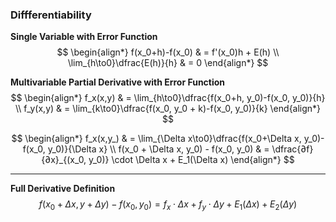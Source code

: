 ### Diffferentiability

**Single Variable with Error Function**
$$
    \begin{align*}
        f(x_0+h)-f(x_0) & = f'(x_0)h + E(h) \\
        \lim_{h\to0}\dfrac{E(h)}{h} & = 0
    \end{align*}
$$


**Multivariable Partial Derivative with Error Function**
$$
    \begin{align*}
        f_x(x,y) & = \lim_{h\to0}\dfrac{f(x_0+h, y_0)-f(x_0, y_0)}{h} \\
        f_y(x,y) & = \lim_{k\to0}\dfrac{f(x_0, y_0 + k)-f(x_0, y_0)}{k}
    \end{align*}
$$

$$
    \begin{align*}
        f_x(x,y_) & = \lim_{\Delta x\to0}\dfrac{f(x_0+\Delta x, y_0)-f(x_0, y_0)}{\Delta x} \\ 
        f(x_0 + \Delta x, y_0) - f(x_0, y_0) & = \dfrac{∂f}{∂x}_{(x_0, y_0)} \cdot \Delta x + E_1(\Delta x)
    \end{align*}
$$

---
**Full Derivative Definition**
$$
    f(x_0 + \Delta x, y + \Delta y) - f(x_0, y_0) = f_x \cdot \Delta x + f_y \cdot \Delta y + E_1(\Delta x) + E_2(\Delta y)
$$